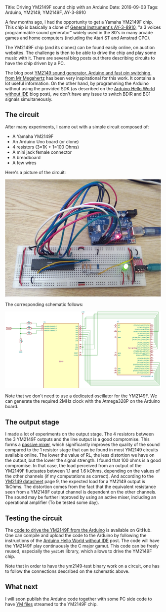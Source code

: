 Title: Driving YM2149F sound chip with an Arduino
Date: 2016-09-03
Tags: Arduino, YM2149, YM2149F, AY-3-8910

A few months ago, I had the opportunity to get a Yamaha YM2149F
chip. This chip is basically a clone of [General Instrument's
AY-3-8910][1], "a 3 voices programmable sound generator" widely used
in the 80's in many arcade games and home computers (including the
Atari ST and Amstrad CPC).

The YM2149F chip (and its clones) can be found easily online, on
auction websites. The challenge is then to be able to drive the chip
and play some music with it. There are several blog posts out there
describing circuits to have the chip driven by a PC.

The blog post [YM2149 sound generator, Arduino and fast pin switching,
from Mr Megahertz][2] has been very inspirational for this work. It
contains a lot useful information. On the other hand, by programming
the Arduino without using the provided SDK (as described on the
[Arduino Hello World without IDE][3] blog post), we don't have any
issue to switch BDIR and BC1 signals simultaneously.

The circuit
-----------

After many experiments, I came out with a simple circuit composed of:

* A Yamaha YM2149F
* An Arduino Uno board (or clone)
* 4 resistors (3&times;1K + 1&times;100 Ohms)
* A mini jack female connector
* A breadboard
* A few wires

Here's a picture of the circuit:

<img src="static/ym2149-arduino-picture.png" alt="YM2149 - Arduino circuit picture"/>

The corresponding schematic follows:

<img src="static/ym2149-arduino-schematic.png" alt="YM2149 - Arduino circuit picture"/>

Note that we don't need to use a dedicated oscillator for the
YM2149F. We can generate the required 2MHz clock with the Atmega328P
on the Arduino board.

The output stage
----------------

I made a lot of experiments on the output stage. The 4 resistors
between the 3 YM2149F outputs and the line output is a good
compromise. This forms a [passive mixer][5], which significantly
improves the quality of the sound compared to the 1 resistor stage
that can be found in most YM2149 circuits available online. The lower
the value of RL, the less distortion we have on the output, but the
lower the signal strength. I found that 100 ohms is a good
compromise. In that case, the load perceived from an output of the
YM2149F fluctuates between 1.1 and 1.6 kOhms, depending on the values
of the other channels (if my computations as correct). And according
to the [YM2149 datasheet][4] page 9, the expected load for a YM2149
output is 1kOhms. The distortion comes from the fact that the
equivalent resistance seen from a YM2149F output channel is dependent
on the other channels. The sound may be further improved by using an
active mixer, including an operational amplifier (To be tested some
day).

Testing the circuit
-------------------

The [code to drive the YM2149F from the Arduino][6] is available on
GitHub. One can compile and upload the code to the Arduino by
following the instructions of the [Arduino Hello World without IDE][3]
post. The code will have the YM2149F play continuously the C major
gamut. This code can be freely reused, especially the `ym2149`
library, which allows to drive the YM2149F chip.

Note that in order to have the ym2149-test binary work on a circuit,
one has to follow the connections described on the schematic above.

What next
---------

I will soon publish the Arduino code together with some PC side code
to have [YM files][7] streamed to the YM2149F chip.


[1]: https://en.wikipedia.org/wiki/General_Instrument_AY-3-8910
[2]: https://electronicfields.wordpress.com/2012/04/09/ym2149-sound-generator-arduino-fast-pin-switching/
[3]: http://www.florentflament.com/blog/arduino-hello-world-without-ide.html
[4]: http://www.ym2149.com/ym2149.pdf
[5]: https://en.wikipedia.org/wiki/Electronic_mixer
[6]: https://github.com/FlorentFlament/ym2149-test
[7]: http://leonard.oxg.free.fr/ymformat.html
